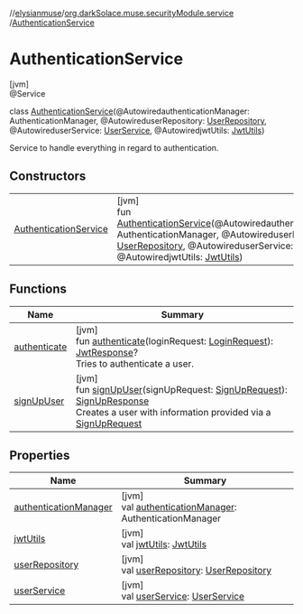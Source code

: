 //[elysianmuse](../../../index.md)/[org.darkSolace.muse.securityModule.service](../index.md)
/[AuthenticationService](index.md)

# AuthenticationService

[jvm]\
@Service

class [AuthenticationService](index.md)(@AutowiredauthenticationManager: AuthenticationManager,
@AutowireduserRepository: [UserRepository](../../org.darkSolace.muse.userModule.repository/-user-repository/index.md),
@AutowireduserService: [UserService](../../org.darkSolace.muse.userModule.service/-user-service/index.md),
@AutowiredjwtUtils: [JwtUtils](../-jwt-utils/index.md))

Service to handle everything in regard to authentication.

## Constructors

| | |
|---|---|
| [AuthenticationService](-authentication-service.md) | [jvm]<br>fun [AuthenticationService](-authentication-service.md)(@AutowiredauthenticationManager: AuthenticationManager, @AutowireduserRepository: [UserRepository](../../org.darkSolace.muse.userModule.repository/-user-repository/index.md), @AutowireduserService: [UserService](../../org.darkSolace.muse.userModule.service/-user-service/index.md), @AutowiredjwtUtils: [JwtUtils](../-jwt-utils/index.md)) |

## Functions

| Name | Summary |
|---|---|
| [authenticate](authenticate.md) | [jvm]<br>fun [authenticate](authenticate.md)(loginRequest: [LoginRequest](../../org.darkSolace.muse.securityModule.model/-login-request/index.md)): [JwtResponse](../../org.darkSolace.muse.securityModule.model/-jwt-response/index.md)?<br>Tries to authenticate a user. |
| [signUpUser](sign-up-user.md) | [jvm]<br>fun [signUpUser](sign-up-user.md)(signUpRequest: [SignUpRequest](../../org.darkSolace.muse.securityModule.model/-sign-up-request/index.md)): [SignUpResponse](../../org.darkSolace.muse.securityModule.model/-sign-up-response/index.md)<br>Creates a user with information provided via a [SignUpRequest](../../org.darkSolace.muse.securityModule.model/-sign-up-request/index.md) |

## Properties

| Name | Summary |
|---|---|
| [authenticationManager](authentication-manager.md) | [jvm]<br>val [authenticationManager](authentication-manager.md): AuthenticationManager |
| [jwtUtils](jwt-utils.md) | [jvm]<br>val [jwtUtils](jwt-utils.md): [JwtUtils](../-jwt-utils/index.md) |
| [userRepository](user-repository.md) | [jvm]<br>val [userRepository](user-repository.md): [UserRepository](../../org.darkSolace.muse.userModule.repository/-user-repository/index.md) |
| [userService](user-service.md) | [jvm]<br>val [userService](user-service.md): [UserService](../../org.darkSolace.muse.userModule.service/-user-service/index.md) |
